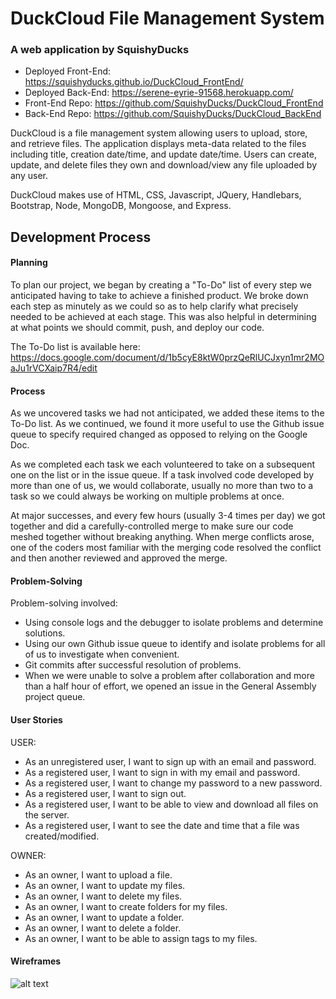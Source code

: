 # DuckCloud File Management System
### A web application by SquishyDucks

* Deployed Front-End: https://squishyducks.github.io/DuckCloud_FrontEnd/
* Deployed Back-End: https://serene-eyrie-91568.herokuapp.com/
* Front-End Repo: https://github.com/SquishyDucks/DuckCloud_FrontEnd
* Back-End Repo: https://github.com/SquishyDucks/DuckCloud_BackEnd

DuckCloud is a file management system allowing users to upload, store, and retrieve files. The application displays meta-data related to the files including title, creation date/time, and update date/time. Users can create, update, and delete files they own and download/view any file uploaded by any user.

DuckCloud makes use of HTML, CSS, Javascript, JQuery, Handlebars, Bootstrap, Node, MongoDB, Mongoose, and Express.

## Development Process

#### Planning

To plan our project, we began by creating a "To-Do" list of every step we
anticipated having to take to achieve a finished product. We broke down each
step as minutely as we could so as to help clarify what precisely needed to
be achieved at each stage. This was also helpful in determining at what points
we should commit, push, and deploy our code.

The To-Do list is available here:
https://docs.google.com/document/d/1b5cyE8ktW0przQeRlUCJxyn1mr2MOaJu1rVCXaip7R4/edit

#### Process

As we uncovered tasks we had not anticipated, we added these items to the
To-Do list. As we continued, we found it more useful to use the Github issue
queue to specify required changed as opposed to relying on the Google Doc.

As we completed each task we each volunteered to take on a subsequent one on
the list or in the issue queue. If a task involved code developed by more than
one of us, we would collaborate, usually no more than two to a task so we could
always be working on multiple problems at once.

At major successes, and every few hours (usually 3-4 times per day) we got
together and did a carefully-controlled merge to make sure our code meshed
together without breaking anything. When merge conflicts arose, one of the
coders most familiar with the merging code resolved the conflict and then
another reviewed and approved the merge.

#### Problem-Solving

Problem-solving involved:

* Using console logs and the debugger to isolate problems and determine solutions.
* Using our own Github issue queue to identify and isolate problems for all of us to investigate when convenient.
* Git commits after successful resolution of problems.
* When we were unable to solve a problem after collaboration and more than a
half hour of effort, we opened an issue in the General Assembly project queue.

#### User Stories

USER:
* As an unregistered user, I want to sign up with an email and password.
* As a registered user, I want to sign in with my email and password.
* As a registered user, I want to change my password to a new password.
* As a registered user, I want to sign out.
* As a registered user, I want to be able to view and download all files on the server.
* As a registered user, I want to see the date and time that a file was created/modified.

OWNER:

* As an owner, I want to upload a file.
* As an owner, I want to update my files.
* As an owner, I want to delete my files.
* As an owner, I want to create folders for my files.
* As an owner, I want to update a folder.
* As an owner, I want to delete a folder.
* As an owner, I want to be able to assign tags to my files.

#### Wireframes
![alt text](https://i.imgur.com/7vx4PpC.jpg)
